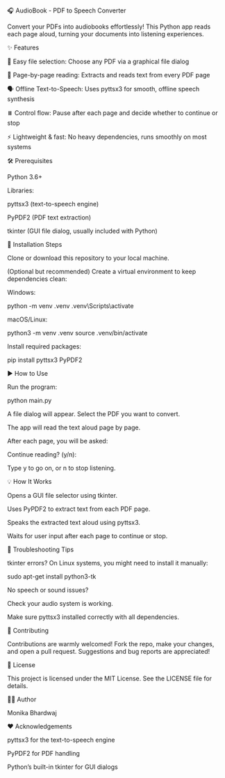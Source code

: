 🎧 AudioBook - PDF to Speech Converter

Convert your PDFs into audiobooks effortlessly! This Python app reads each page aloud, turning your documents into listening experiences.


✨ Features

📂 Easy file selection: Choose any PDF via a graphical file dialog

📄 Page-by-page reading: Extracts and reads text from every PDF page

🗣️ Offline Text-to-Speech: Uses pyttsx3 for smooth, offline speech synthesis

⏸️ Control flow: Pause after each page and decide whether to continue or stop

⚡ Lightweight & fast: No heavy dependencies, runs smoothly on most systems


🛠️ Prerequisites

Python 3.6+


Libraries:

pyttsx3 (text-to-speech engine)

PyPDF2 (PDF text extraction)

tkinter (GUI file dialog, usually included with Python)


🚀 Installation Steps

Clone or download this repository to your local machine.


(Optional but recommended) Create a virtual environment to keep dependencies clean:

Windows:

python -m venv .venv
.venv\Scripts\activate


macOS/Linux:

python3 -m venv .venv
source .venv/bin/activate


Install required packages:

pip install pyttsx3 PyPDF2


▶️ How to Use

Run the program:

python main.py


A file dialog will appear. Select the PDF you want to convert.

The app will read the text aloud page by page.

After each page, you will be asked:

Continue reading? (y/n):

Type y to go on, or n to stop listening.


💡 How It Works

Opens a GUI file selector using tkinter.

Uses PyPDF2 to extract text from each PDF page.

Speaks the extracted text aloud using pyttsx3.

Waits for user input after each page to continue or stop.


🐞 Troubleshooting Tips

tkinter errors?
On Linux systems, you might need to install it manually:

sudo apt-get install python3-tk


No speech or sound issues?

Check your audio system is working.

Make sure pyttsx3 installed correctly with all dependencies.


🤝 Contributing

Contributions are warmly welcomed! Fork the repo, make your changes, and open a pull request. Suggestions and bug reports are appreciated!


📄 License

This project is licensed under the MIT License. See the LICENSE file for details.


🙋‍♀️ Author

Monika Bhardwaj


❤️ Acknowledgements

pyttsx3
 for the text-to-speech engine

PyPDF2
 for PDF handling

Python’s built-in tkinter for GUI dialogs

